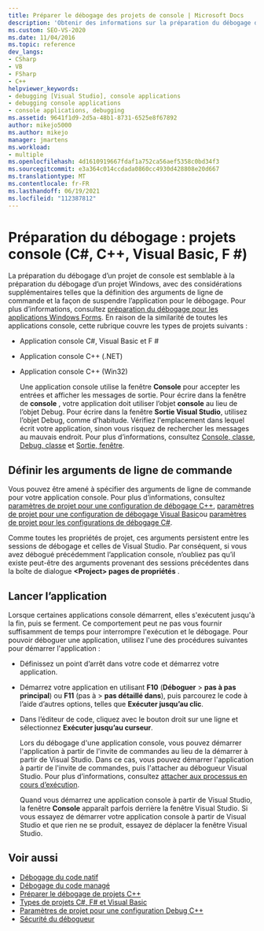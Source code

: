 ```yaml
---
title: Préparer le débogage des projets de console | Microsoft Docs
description: 'Obtenir des informations sur la préparation du débogage des projets de console (C#, C++, Visual Basic, F #) dans Visual Studio.'
ms.custom: SEO-VS-2020
ms.date: 11/04/2016
ms.topic: reference
dev_langs:
- CSharp
- VB
- FSharp
- C++
helpviewer_keywords:
- debugging [Visual Studio], console applications
- debugging console applications
- console applications, debugging
ms.assetid: 9641f1d9-2d5a-48b1-8731-6525e8f67892
author: mikejo5000
ms.author: mikejo
manager: jmartens
ms.workload:
- multiple
ms.openlocfilehash: 4d1610919667fdaf1a752ca56aef5358c0bd34f3
ms.sourcegitcommit: e3a364c014ccdada0860cc4930d428808e20d667
ms.translationtype: MT
ms.contentlocale: fr-FR
ms.lasthandoff: 06/19/2021
ms.locfileid: "112387812"
---
```

# <a name="debugging-preparation-console-projects-c-c-visual-basic-f"></a>Préparation du débogage : projets console (C#, C++, Visual Basic, F #)

La préparation du débogage d’un projet de console est semblable à la préparation du débogage d’un projet Windows, avec des considérations supplémentaires telles que la définition des arguments de ligne de commande et la façon de suspendre l’application pour le débogage. Pour plus d’informations, consultez [préparation du débogage pour les applications Windows Forms](../debugger/debugging-preparation-windows-forms-applications.md). En raison de la similarité de toutes les applications console, cette rubrique couvre les types de projets suivants :

- Application console C#, Visual Basic et F #

- Application console C++ (.NET)

- Application console C++ (Win32)

  Une application console utilise la fenêtre **Console** pour accepter les entrées et afficher les messages de sortie. Pour écrire dans la fenêtre de **console** , votre application doit utiliser l’objet **console** au lieu de l’objet Debug. Pour écrire dans la fenêtre **Sortie Visual Studio**, utilisez l’objet Debug, comme d’habitude. Vérifiez l'emplacement dans lequel écrit votre application, sinon vous risquez de rechercher les messages au mauvais endroit. Pour plus d’informations, consultez [Console, classe](/dotnet/api/system.console), [Debug, classe](/dotnet/api/system.diagnostics.debug) et [Sortie, fenêtre](../ide/reference/output-window.md).

## <a name="set-command-line-arguments"></a>Définir les arguments de ligne de commande

Vous pouvez être amené à spécifier des arguments de ligne de commande pour votre application console. Pour plus d’informations, consultez [paramètres de projet pour une configuration de débogage C++](../debugger/project-settings-for-a-cpp-debug-configuration.md), [paramètres de projet pour une configuration de débogage Visual Basic](../debugger/project-settings-for-a-visual-basic-debug-configuration.md)ou [paramètres de projet pour les configurations de débogage C#](../debugger/project-settings-for-csharp-debug-configurations.md).

Comme toutes les propriétés de projet, ces arguments persistent entre les sessions de débogage et celles de Visual Studio. Par conséquent, si vous avez débogué précédemment l’application console, n’oubliez pas qu’il existe peut-être des arguments provenant des sessions précédentes dans la boîte de dialogue **\<Project> pages de propriétés** .

## <a name="start-the-application"></a>Lancer l’application

 Lorsque certaines applications console démarrent, elles s'exécutent jusqu'à la fin, puis se ferment. Ce comportement peut ne pas vous fournir suffisamment de temps pour interrompre l'exécution et le débogage. Pour pouvoir déboguer une application, utilisez l'une des procédures suivantes pour démarrer l'application :

- Définissez un point d’arrêt dans votre code et démarrez votre application.

- Démarrez votre application en utilisant **F10** (**Déboguer**  >  **pas à pas principal**) ou **F11** (pas à  >  **pas détaillé dans**), puis parcourez le code à l’aide d’autres options, telles que **Exécuter jusqu’au clic**.

- Dans l’éditeur de code, cliquez avec le bouton droit sur une ligne et sélectionnez **Exécuter jusqu’au curseur**.

  Lors du débogage d'une application console, vous pouvez démarrer l'application à partir de l'invite de commandes au lieu de la démarrer à partir de Visual Studio. Dans ce cas, vous pouvez démarrer l'application à partir de l'invite de commandes, puis l'attacher au débogueur Visual Studio. Pour plus d’informations, consultez [attacher aux processus en cours d’exécution](../debugger/attach-to-running-processes-with-the-visual-studio-debugger.md).

  Quand vous démarrez une application console à partir de Visual Studio, la fenêtre **Console** apparaît parfois derrière la fenêtre Visual Studio. Si vous essayez de démarrer votre application console à partir de Visual Studio et que rien ne se produit, essayez de déplacer la fenêtre Visual Studio.

## <a name="see-also"></a>Voir aussi
- [Débogage du code natif](../debugger/debugging-native-code.md)
- [Débogage du code managé](../debugger/debugging-managed-code.md)
- [Préparer le débogage de projets C++](../debugger/debugging-preparation-visual-cpp-project-types.md)
- [Types de projets C#, F# et Visual Basic](../debugger/debugging-preparation-csharp-f-hash-and-visual-basic-project-types.md)
- [Paramètres de projet pour une configuration Debug C++](../debugger/project-settings-for-a-cpp-debug-configuration.md)
- [Sécurité du débogueur](../debugger/debugger-security.md)